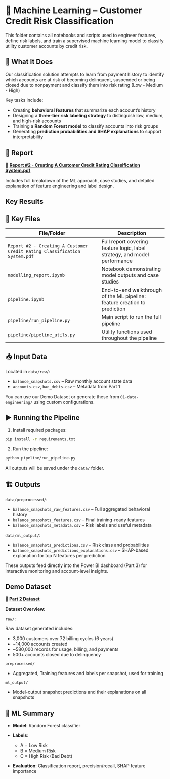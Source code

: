 # 🧠 Machine Learning – Customer Credit Risk Classification

This folder contains all notebooks and scripts used to engineer features, define risk labels, and train a supervised machine learning model to classify utility customer accounts by credit risk.

## 🎯 What It Does

Our classification solution attempts to learn from payment history to identify which accounts are at risk of becoming delinquent, suspended or being closed due to nonpayment and classify them into risk rating (Low - Medium - High)

Key tasks include:

* Creating **behavioral features** that summarize each account’s history
* Designing a **three-tier risk labeling strategy** to distinguish low, medium, and high-risk accounts
* Training a **Random Forest model** to classify accounts into risk groups
* Generating **prediction probabilities and SHAP explanations** to support interpretability

## 📘 Report

📄 [**Report #2 - Creating A Customer Credit Rating Classification System.pdf**](https://github.com/tranndt/CustomerCreditRatingMonitoring/blob/894de102cc59f4eb87245e9f58f16fb053710b2c/02-modelling/Report%20%232%20-%20Creating%20A%20Customer%20Credit%20Rating%20Classification%20System.pdf) 

Includes full breakdown of the ML approach, case studies, and detailed explanation of feature engineering and label design.

## Key Results





## 📂 Key Files

| File/Folder                     | Description                                                               |
| ------------------------------- | ------------------------------------------------------------------------- |
| `Report #2 - Creating A Customer Credit Rating Classification System.pdf` | Full report covering feature logic, label strategy, and model performance |
| `modelling_report.ipynb`        | Notebook demonstrating model outputs and case studies                     |
| `pipeline.ipynb`                | End-to-end walkthrough of the ML pipeline: feature creation to prediction |
| `pipeline/run_pipeline.py`      | Main script to run the full pipeline                                      |
| `pipeline/pipeline_utils.py`    | Utility functions used throughout the pipeline                            |

## 📥 Input Data

Located in `data/raw/`:

* `balance_snapshots.csv` – Raw monthly account state data
* `accounts.csv`, `bad_debts.csv` – Metadata from Part 1

You can use our Demo Dataset or generate these from `01-data-engineering/` using custom configurations.

## ▶️ Running the Pipeline

1. Install required packages:

```bash
pip install -r requirements.txt
```

2. Run the pipeline:

```bash
python pipeline/run_pipeline.py
```

All outputs will be saved under the `data/` folder.

## 🏗 Outputs

`data/preprocessed/`:

* `balance_snapshots_raw_features.csv` – Full aggregated behavioral history
* `balance_snapshots_features.csv` – Final training-ready features
* `balance_snapshots_metadata.csv` – Risk labels and useful metadata

`data/ml_output/`:

* `balance_snapshots_predictions.csv` – Risk class and probabilities
* `balance_snapshots_predictions_explanations.csv` – SHAP-based explanation for top N features per prediction

These outputs feed directly into the Power BI dashboard (Part 3) for interactive monitoring and account-level insights.

## Demo Dataset

**🔗 [Part 2 Dataset](https://umanitoba-my.sharepoint.com/:f:/g/personal/tranndt_myumanitoba_ca/El2HkuodHShOmfMw5a5JZ8cBqGlAQ0BOJlLP58izg_7lqQ?e=v7z3J3)**

**Dataset Overview:**

`raw/`:

Raw dataset generated includes:

* 3,000 customers over 72 billing cycles (6 years)
* \~14,000 accounts created
* \~580,000 records for usage, billing, and payments
* 500+ accounts closed due to delinquency

`preprocessed/`

* Aggregated, Training features and labels per snapshot, used for training

`ml_output/`

* Model-output snapshot predictions and their explanations on all snapshots

## 🧠 ML Summary

* **Model**: Random Forest classifier
* **Labels**:

  * A = Low Risk
  * B = Medium Risk
  * C = High Risk (Bad Debt)
* **Evaluation**: Classification report, precision/recall, SHAP feature importance

